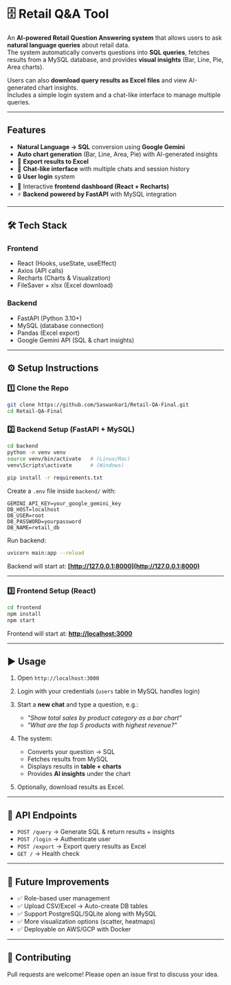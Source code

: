 
# 🗄️ Retail Q&A Tool

An **AI-powered Retail Question Answering system** that allows users to ask **natural language queries** about retail data.  
The system automatically converts questions into **SQL queries**, fetches results from a MySQL database, and provides **visual insights** (Bar, Line, Pie, Area charts).  

Users can also **download query results as Excel files** and view AI-generated chart insights.  
Includes a simple login system and a chat-like interface to manage multiple queries.

---

## Features
- **Natural Language → SQL** conversion using **Google Gemini**  
- **Auto chart generation** (Bar, Line, Area, Pie) with AI-generated insights  
- 📂 **Export results to Excel**  
- 💬 **Chat-like interface** with multiple chats and session history  
- 🔒 **User login** system  
- 🎨 Interactive **frontend dashboard (React + Recharts)**  
- ⚡ **Backend powered by FastAPI** with MySQL integration  

---

## 🛠️ Tech Stack

### Frontend
- React (Hooks, useState, useEffect)  
- Axios (API calls)  
- Recharts (Charts & Visualization)  
- FileSaver + xlsx (Excel download)  

### Backend
- FastAPI (Python 3.10+)  
- MySQL (database connection)  
- Pandas (Excel export)  
- Google Gemini API (SQL & chart insights)  

---

## ⚙️ Setup Instructions

### 1️⃣ Clone the Repo
```bash
git clone https://github.com/Saswankar1/Retail-QA-Final.git
cd Retail-QA-Final
````

### 2️⃣ Backend Setup (FastAPI + MySQL)

```bash
cd backend
python -m venv venv
source venv/bin/activate   # (Linux/Mac)
venv\Scripts\activate      # (Windows)

pip install -r requirements.txt
```

Create a `.env` file inside `backend/` with:

```env
GEMINI_API_KEY=your_google_gemini_key
DB_HOST=localhost
DB_USER=root
DB_PASSWORD=yourpassword
DB_NAME=retail_db
```

Run backend:

```bash
uvicorn main:app --reload
```

Backend will start at: **[http://127.0.0.1:8000](http://127.0.0.1:8000)**

---

### 3️⃣ Frontend Setup (React)

```bash
cd frontend
npm install
npm start
```

Frontend will start at: **[http://localhost:3000](http://localhost:3000)**

---

## ▶️ Usage

1. Open `http://localhost:3000`
2. Login with your credentials (`users` table in MySQL handles login)
3. Start a **new chat** and type a question, e.g.:

   * *"Show total sales by product category as a bar chart"*
   * *"What are the top 5 products with highest revenue?"*
4. The system:

   * Converts your question → SQL
   * Fetches results from MySQL
   * Displays results in **table + charts**
   * Provides **AI insights** under the chart
5. Optionally, download results as Excel.

---

## 📌 API Endpoints

* `POST /query` → Generate SQL & return results + insights
* `POST /login` → Authenticate user
* `POST /export` → Export query results as Excel
* `GET /` → Health check

---

## 🔮 Future Improvements

* ✅ Role-based user management
* ✅ Upload CSV/Excel → Auto-create DB tables
* ✅ Support PostgreSQL/SQLite along with MySQL
* ✅ More visualization options (scatter, heatmaps)
* ✅ Deployable on AWS/GCP with Docker

---

## 🤝 Contributing

Pull requests are welcome! Please open an issue first to discuss your idea.
